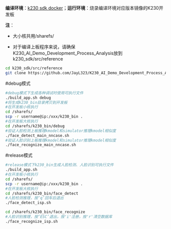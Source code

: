 **编译环境**：[k230 sdk docker](https://github.com/kendryte/k230_sdk)；**运行环境**：烧录编译环境对应版本镜像的K230开发板

**注**：

- 大小核共用/sharefs/

- 对于编译上板程序来说，请确保K230_AI_Demo_Development_Process_Analysis放到k230_sdk/src/reference

```bash
cd k230_sdk/src/reference
git clone https://github.com/JayL323/K230_AI_Demo_Development_Process_Analysis.git
```

#debug模式

```bash
#debug模式下生成各种调试时使用可执行文件
./build_app.sh debug
#将生成k230_bin目录拷贝到开发板
#在开发板小核执行
cd /sharefs/
scp -r username@ip:/xxx/k230_bin .
#在开发板大核执行
cd /sharefs/k230_bin/debug
#验证人脸检测上板推理kmodel和simulator推理kmodel相似度
./face_detect_main_nncase.sh    
#验证人脸识别上板推理kmodel和simulator推理kmodel相似度
./face_recognize_main_nncase.sh
```

#release模式

```bash
#release模式下k230_bin生成人脸检测、人脸识别可执行文件
./build_app.sh
#在开发板小核执行
cd /sharefs/
scp -r username@ip:/xxx/k230_bin .
#在开发板大核执行
cd /sharefs/k230_bin/face_detect
#人脸检测推理，按‘q’回车后退出
./face_detect_isp.sh  

cd /sharefs/k230_bin/face_recognize
#人脸识别推理，按‘ESC’退出，按'i'注册，按'r'清空数据库
./face_recognize_isp.sh
```